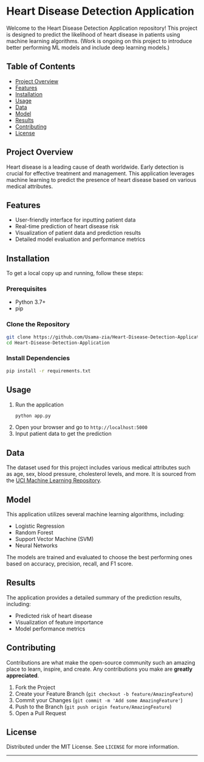 
# Heart Disease Detection Application

Welcome to the Heart Disease Detection Application repository! This project is designed to predict the likelihood of heart disease in patients using machine learning algorithms.
(Work is ongoing on this project to introduce better performing ML models and include deep learning models.)

## Table of Contents
- [Project Overview](#project-overview)
- [Features](#features)
- [Installation](#installation)
- [Usage](#usage)
- [Data](#data)
- [Model](#model)
- [Results](#results)
- [Contributing](#contributing)
- [License](#license)

## Project Overview
Heart disease is a leading cause of death worldwide. Early detection is crucial for effective treatment and management. This application leverages machine learning to predict the presence of heart disease based on various medical attributes.

## Features
- User-friendly interface for inputting patient data
- Real-time prediction of heart disease risk
- Visualization of patient data and prediction results
- Detailed model evaluation and performance metrics

## Installation
To get a local copy up and running, follow these steps:

### Prerequisites
- Python 3.7+
- pip

### Clone the Repository
```sh
git clone https://github.com/Usama-zia/Heart-Disease-Detection-Application.git
cd Heart-Disease-Detection-Application
```

### Install Dependencies
```sh
pip install -r requirements.txt
```

## Usage
1. Run the application
   ```sh
   python app.py
   ```
2. Open your browser and go to `http://localhost:5000`
3. Input patient data to get the prediction

## Data
The dataset used for this project includes various medical attributes such as age, sex, blood pressure, cholesterol levels, and more. It is sourced from the [UCI Machine Learning Repository](https://archive.ics.uci.edu/ml/datasets/Heart+Disease).

## Model
This application utilizes several machine learning algorithms, including:
- Logistic Regression
- Random Forest
- Support Vector Machine (SVM)
- Neural Networks

The models are trained and evaluated to choose the best performing ones based on accuracy, precision, recall, and F1 score.

## Results
The application provides a detailed summary of the prediction results, including:
- Predicted risk of heart disease
- Visualization of feature importance
- Model performance metrics

## Contributing
Contributions are what make the open-source community such an amazing place to learn, inspire, and create. Any contributions you make are **greatly appreciated**.

1. Fork the Project
2. Create your Feature Branch (`git checkout -b feature/AmazingFeature`)
3. Commit your Changes (`git commit -m 'Add some AmazingFeature'`)
4. Push to the Branch (`git push origin feature/AmazingFeature`)
5. Open a Pull Request

## License
Distributed under the MIT License. See `LICENSE` for more information.

---
